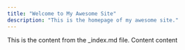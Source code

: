 ```yaml
---
title: "Welcome to My Awesome Site"
description: "This is the homepage of my awesome site."
---
```


This is the content from the _index.md file.
Content content 